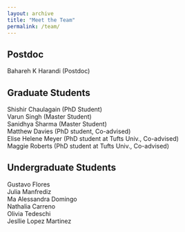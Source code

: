 ```yaml
---
layout: archive
title: "Meet the Team"
permalink: /team/
---
```


<!-- ![Khashayar Heydarpour](/images/team/KH.jpeg) -->
## Postdoc
Bahareh K Harandi (Postdoc) <br />

## Graduate Students
Shishir Chaulagain (PhD Student) <br />
Varun Singh (Master Student) <br />
Sanidhya Sharma (Master Student) <br />
Matthew Davies (PhD student, Co-advised) <br />
Elise Helene Meyer (PhD student at Tufts Univ., Co-advised) <br />
Maggie Roberts (PhD student at Tufts Univ., Co-advised) <br />

## Undergraduate Students
Gustavo Flores <br />
Julia Manfrediz <br />
Ma Alessandra Domingo <br />
Nathalia Carreno <br />
Olivia Tedeschi <br />
Jesllie Lopez Martinez <br />


<!-- Role: PhD Student

Hometown: Tehran, Iran

Research topic: Earthquake Engineering, AI

Email: khashayar.heydarpour@ucf.edu  -->

<!-- ![Jesllie Lopez Martinez](/images/team/JLM.jpg) -->



<!-- Role: Undergraduate Research Assistant

Hometown: Honduras

Research topic: Waveform Processing, Site Response

Email: jesllie.lopezmartinez@ucf.edu -->
